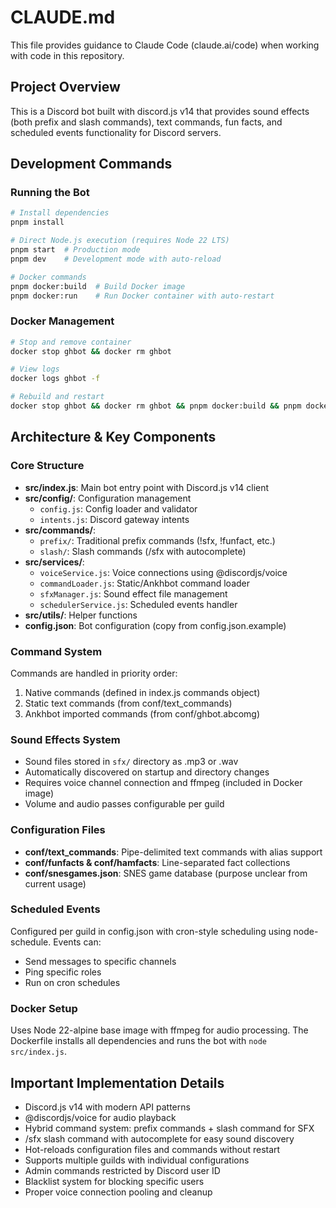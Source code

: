 # CLAUDE.md

This file provides guidance to Claude Code (claude.ai/code) when working with code in this repository.

## Project Overview

This is a Discord bot built with discord.js v14 that provides sound effects (both prefix and slash commands), text commands, fun facts, and scheduled events functionality for Discord servers.

## Development Commands

### Running the Bot

```bash
# Install dependencies
pnpm install

# Direct Node.js execution (requires Node 22 LTS)
pnpm start  # Production mode
pnpm dev    # Development mode with auto-reload

# Docker commands
pnpm docker:build  # Build Docker image
pnpm docker:run    # Run Docker container with auto-restart
```

### Docker Management

```bash
# Stop and remove container
docker stop ghbot && docker rm ghbot

# View logs
docker logs ghbot -f

# Rebuild and restart
docker stop ghbot && docker rm ghbot && pnpm docker:build && pnpm docker:run
```

## Architecture & Key Components

### Core Structure

- **src/index.js**: Main bot entry point with Discord.js v14 client
- **src/config/**: Configuration management
  - `config.js`: Config loader and validator
  - `intents.js`: Discord gateway intents
- **src/commands/**:
  - `prefix/`: Traditional prefix commands (!sfx, !funfact, etc.)
  - `slash/`: Slash commands (/sfx with autocomplete)
- **src/services/**:
  - `voiceService.js`: Voice connections using @discordjs/voice
  - `commandLoader.js`: Static/Ankhbot command loader
  - `sfxManager.js`: Sound effect file management
  - `schedulerService.js`: Scheduled events handler
- **src/utils/**: Helper functions
- **config.json**: Bot configuration (copy from config.json.example)

### Command System

Commands are handled in priority order:
1. Native commands (defined in index.js commands object)
2. Static text commands (from conf/text_commands)
3. Ankhbot imported commands (from conf/ghbot.abcomg)

### Sound Effects System

- Sound files stored in `sfx/` directory as .mp3 or .wav
- Automatically discovered on startup and directory changes
- Requires voice channel connection and ffmpeg (included in Docker image)
- Volume and audio passes configurable per guild

### Configuration Files

- **conf/text_commands**: Pipe-delimited text commands with alias support
- **conf/funfacts & conf/hamfacts**: Line-separated fact collections
- **conf/snesgames.json**: SNES game database (purpose unclear from current usage)

### Scheduled Events

Configured per guild in config.json with cron-style scheduling using node-schedule. Events can:
- Send messages to specific channels
- Ping specific roles
- Run on cron schedules

### Docker Setup

Uses Node 22-alpine base image with ffmpeg for audio processing. The Dockerfile installs all dependencies and runs the bot with `node src/index.js`.

## Important Implementation Details

- Discord.js v14 with modern API patterns
- @discordjs/voice for audio playback
- Hybrid command system: prefix commands + slash command for SFX
- /sfx slash command with autocomplete for easy sound discovery
- Hot-reloads configuration files and commands without restart
- Supports multiple guilds with individual configurations
- Admin commands restricted by Discord user ID
- Blacklist system for blocking specific users
- Proper voice connection pooling and cleanup